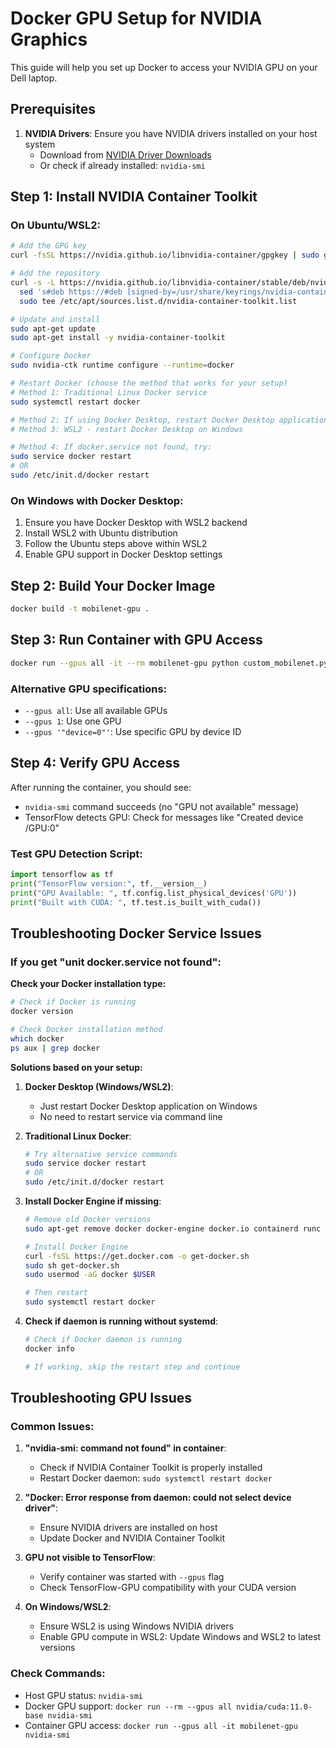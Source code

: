 # Docker GPU Setup for NVIDIA Graphics

This guide will help you set up Docker to access your NVIDIA GPU on your Dell laptop.

## Prerequisites

1. **NVIDIA Drivers**: Ensure you have NVIDIA drivers installed on your host system
   - Download from [NVIDIA Driver Downloads](https://www.nvidia.com/drivers/)
   - Or check if already installed: `nvidia-smi`

## Step 1: Install NVIDIA Container Toolkit

### On Ubuntu/WSL2:
```bash
# Add the GPG key
curl -fsSL https://nvidia.github.io/libnvidia-container/gpgkey | sudo gpg --dearmor -o /usr/share/keyrings/nvidia-container-toolkit-keyring.gpg

# Add the repository
curl -s -L https://nvidia.github.io/libnvidia-container/stable/deb/nvidia-container-toolkit.list | \
  sed 's#deb https://#deb [signed-by=/usr/share/keyrings/nvidia-container-toolkit-keyring.gpg] https://#g' | \
  sudo tee /etc/apt/sources.list.d/nvidia-container-toolkit.list

# Update and install
sudo apt-get update
sudo apt-get install -y nvidia-container-toolkit

# Configure Docker
sudo nvidia-ctk runtime configure --runtime=docker

# Restart Docker (choose the method that works for your setup)
# Method 1: Traditional Linux Docker service
sudo systemctl restart docker

# Method 2: If using Docker Desktop, restart Docker Desktop application
# Method 3: WSL2 - restart Docker Desktop on Windows

# Method 4: If docker.service not found, try:
sudo service docker restart
# OR
sudo /etc/init.d/docker restart
```

### On Windows with Docker Desktop:
1. Ensure you have Docker Desktop with WSL2 backend
2. Install WSL2 with Ubuntu distribution
3. Follow the Ubuntu steps above within WSL2
4. Enable GPU support in Docker Desktop settings

## Step 2: Build Your Docker Image

```bash
docker build -t mobilenet-gpu .
```

## Step 3: Run Container with GPU Access

```bash
docker run --gpus all -it --rm mobilenet-gpu python custom_mobilenet.py
```

### Alternative GPU specifications:
- `--gpus all`: Use all available GPUs
- `--gpus 1`: Use one GPU
- `--gpus '"device=0"'`: Use specific GPU by device ID

## Step 4: Verify GPU Access

After running the container, you should see:
- `nvidia-smi` command succeeds (no "GPU not available" message)
- TensorFlow detects GPU: Check for messages like "Created device /GPU:0"

### Test GPU Detection Script:
```python
import tensorflow as tf
print("TensorFlow version:", tf.__version__)
print("GPU Available: ", tf.config.list_physical_devices('GPU'))
print("Built with CUDA: ", tf.test.is_built_with_cuda())
```

## Troubleshooting Docker Service Issues

### If you get "unit docker.service not found":

**Check your Docker installation type:**
```bash
# Check if Docker is running
docker version

# Check Docker installation method
which docker
ps aux | grep docker
```

**Solutions based on your setup:**

1. **Docker Desktop (Windows/WSL2)**:
   - Just restart Docker Desktop application on Windows
   - No need to restart service via command line

2. **Traditional Linux Docker**:
   ```bash
   # Try alternative service commands
   sudo service docker restart
   # OR
   sudo /etc/init.d/docker restart
   ```

3. **Install Docker Engine if missing**:
   ```bash
   # Remove old Docker versions
   sudo apt-get remove docker docker-engine docker.io containerd runc
   
   # Install Docker Engine
   curl -fsSL https://get.docker.com -o get-docker.sh
   sudo sh get-docker.sh
   sudo usermod -aG docker $USER
   
   # Then restart
   sudo systemctl restart docker
   ```

4. **Check if daemon is running without systemd**:
   ```bash
   # Check if Docker daemon is running
   docker info
   
   # If working, skip the restart step and continue
   ```

## Troubleshooting GPU Issues

### Common Issues:

1. **"nvidia-smi: command not found" in container**:
   - Check if NVIDIA Container Toolkit is properly installed
   - Restart Docker daemon: `sudo systemctl restart docker`

2. **"Docker: Error response from daemon: could not select device driver"**:
   - Ensure NVIDIA drivers are installed on host
   - Update Docker and NVIDIA Container Toolkit

3. **GPU not visible to TensorFlow**:
   - Verify container was started with `--gpus` flag
   - Check TensorFlow-GPU compatibility with your CUDA version

4. **On Windows/WSL2**:
   - Ensure WSL2 is using Windows NVIDIA drivers
   - Enable GPU compute in WSL2: Update Windows and WSL2 to latest versions

### Check Commands:
- Host GPU status: `nvidia-smi`
- Docker GPU support: `docker run --rm --gpus all nvidia/cuda:11.0-base nvidia-smi`
- Container GPU access: `docker run --gpus all -it mobilenet-gpu nvidia-smi`
